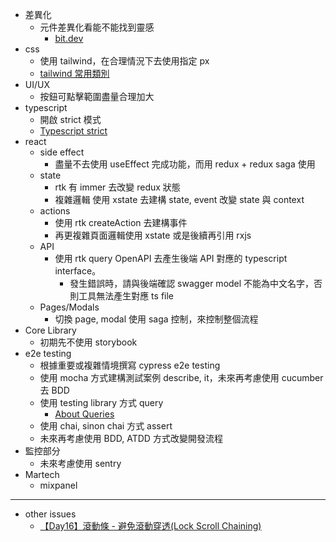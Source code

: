* 差異化
  * 元件差異化看能不能找到靈感
    * [bit.dev](https://bit.dev/)
* css
  * 使用 tailwind，在合理情況下去使用指定 px
  * [tailwind 常用類別](./docs/TAILWIND.md)
* UI/UX
  * 按鈕可點擊範圍盡量合理加大
* typescript
  * 開啟 strict 模式
  * [Typescript strict](./docs/TYPESCRIPT.md)
* react
  * side effect
    * 盡量不去使用 useEffect 完成功能，而用 redux + redux saga 使用
  * state
    * rtk 有 immer 去改變 redux 狀態
    * 複雜邏輯 使用 xstate 去建構 state, event 改變 state 與 context 
  * actions
    * 使用 rtk createAction 去建構事件
    * 再更複雜頁面邏輯使用 xstate 或是後續再引用 rxjs
  * API
    * 使用 rtk query OpenAPI 去產生後端 API 對應的 typescript interface。
      * 發生錯誤時，請與後端確認 swagger model 不能為中文名字，否則工具無法產生對應 ts file
  * Pages/Modals
    * 切換 page, modal 使用 saga 控制，來控制整個流程
* Core Library
  * 初期先不使用 storybook
* e2e testing
  * 根據重要或複雜情境撰寫 cypress e2e testing
  * 使用 mocha 方式建構測試案例 describe, it，未來再考慮使用 cucumber 去 BDD 
  * 使用 testing library 方式 query
    * [About Queries](https://testing-library.com/docs/queries/about)
  * 使用 chai, sinon chai 方式 assert
  * 未來再考慮使用 BDD, ATDD 方式改變開發流程
* 監控部分
  * 未來考慮使用 sentry
* Martech
  * mixpanel


---
* other issues
  * [【Day16】滾動條 - 避免滾動穿透(Lock Scroll Chaining)](https://ithelp.ithome.com.tw/articles/10301290?sc=iThelpR)
